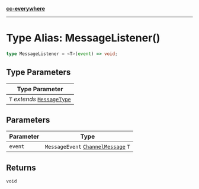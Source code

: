 [**cc-everywhere**](../../../../../index.md)

***

# Type Alias: MessageListener()

```ts
type MessageListener = <T>(event) => void;
```

## Type Parameters

| Type Parameter |
| ------ |
| `T` *extends* [`MessageType`](../../message-types/enumerations/message-type.md) |

## Parameters

| Parameter | Type |
| ------ | ------ |
| `event` | `MessageEvent` [`ChannelMessage`](../interfaces/channel-message.md) `T` |

## Returns

`void`
